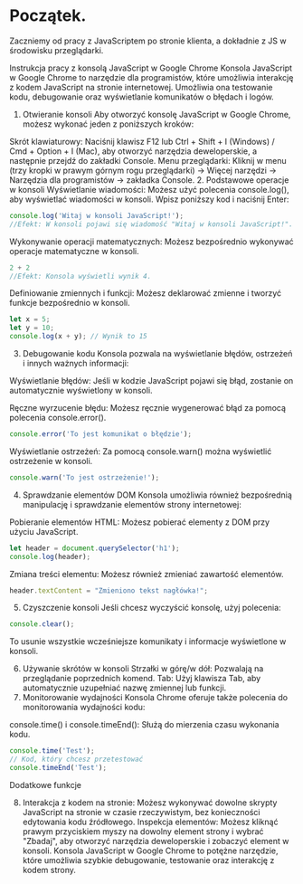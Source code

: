 # Początek.

Zaczniemy od pracy z JavaScriptem po stronie klienta, a dokładnie z JS w środowisku przeglądarki.

Instrukcja pracy z konsolą JavaScript w Google Chrome
Konsola JavaScript w Google Chrome to narzędzie dla programistów, które umożliwia interakcję z kodem JavaScript na stronie internetowej. Umożliwia ona testowanie kodu, debugowanie oraz wyświetlanie komunikatów o błędach i logów.

1. Otwieranie konsoli
   Aby otworzyć konsolę JavaScript w Google Chrome, możesz wykonać jeden z poniższych kroków:

Skrót klawiaturowy: Naciśnij klawisz F12 lub Ctrl + Shift + I (Windows) / Cmd + Option + I (Mac), aby otworzyć narzędzia deweloperskie, a następnie przejdź do zakładki Console.
Menu przeglądarki: Kliknij w menu (trzy kropki w prawym górnym rogu przeglądarki) -> Więcej narzędzi -> Narzędzia dla programistów -> zakładka Console.
2. Podstawowe operacje w konsoli
Wyświetlanie wiadomości: Możesz użyć polecenia console.log(), aby wyświetlać wiadomości w konsoli. Wpisz poniższy kod i naciśnij Enter:

```javascript
console.log('Witaj w konsoli JavaScript!');
//Efekt: W konsoli pojawi się wiadomość "Witaj w konsoli JavaScript!".
```

Wykonywanie operacji matematycznych: Możesz bezpośrednio wykonywać operacje matematyczne w konsoli.

```javascript
2 + 2
//Efekt: Konsola wyświetli wynik 4.
```

Definiowanie zmiennych i funkcji: Możesz deklarować zmienne i tworzyć funkcje bezpośrednio w konsoli.

```javascript
let x = 5;
let y = 10;
console.log(x + y); // Wynik to 15
```

3. Debugowanie kodu
   Konsola pozwala na wyświetlanie błędów, ostrzeżeń i innych ważnych informacji:

Wyświetlanie błędów: Jeśli w kodzie JavaScript pojawi się błąd, zostanie on automatycznie wyświetlony w konsoli.

Ręczne wyrzucenie błędu: Możesz ręcznie wygenerować błąd za pomocą polecenia console.error().

```javascript
console.error('To jest komunikat o błędzie');
```

Wyświetlanie ostrzeżeń: Za pomocą console.warn() można wyświetlić ostrzeżenie w konsoli.

```javascript
console.warn('To jest ostrzeżenie!');
```

4. Sprawdzanie elementów DOM
   Konsola umożliwia również bezpośrednią manipulację i sprawdzanie elementów strony internetowej:

Pobieranie elementów HTML: Możesz pobierać elementy z DOM przy użyciu JavaScript.

```javascript
let header = document.querySelector('h1');
console.log(header);
```

Zmiana treści elementu: Możesz również zmieniać zawartość elementów.

```javascript
header.textContent = "Zmieniono tekst nagłówka!";
```


5. Czyszczenie konsoli
Jeśli chcesz wyczyścić konsolę, użyj polecenia:

```javascript
console.clear();
```

To usunie wszystkie wcześniejsze komunikaty i informacje wyświetlone w konsoli.

6. Używanie skrótów w konsoli
   Strzałki w górę/w dół: Pozwalają na przeglądanie poprzednich komend.
   Tab: Użyj klawisza Tab, aby automatycznie uzupełniać nazwę zmiennej lub funkcji.
7. Monitorowanie wydajności
   Konsola Chrome oferuje także polecenia do monitorowania wydajności kodu:

console.time() i console.timeEnd(): Służą do mierzenia czasu wykonania kodu.

```javascript
console.time('Test');
// Kod, który chcesz przetestować
console.timeEnd('Test');
```

Dodatkowe funkcje

8. Interakcja z kodem na stronie: Możesz wykonywać dowolne skrypty JavaScript na stronie w czasie rzeczywistym, bez konieczności edytowania kodu źródłowego.
   Inspekcja elementów: Możesz kliknąć prawym przyciskiem myszy na dowolny element strony i wybrać "Zbadaj", aby otworzyć narzędzia deweloperskie i zobaczyć element w konsoli.
   Konsola JavaScript w Google Chrome to potężne narzędzie, które umożliwia szybkie debugowanie, testowanie oraz interakcję z kodem strony.
